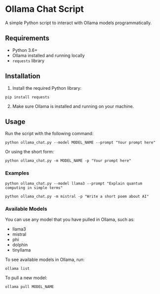 # Ollama Chat Script

A simple Python script to interact with Ollama models programmatically.

## Requirements
- Python 3.6+
- Ollama installed and running locally
- `requests` library

## Installation

1. Install the required Python library:
```
pip install requests
```

2. Make sure Ollama is installed and running on your machine.

## Usage

Run the script with the following command:

```
python ollama_chat.py --model MODEL_NAME --prompt "Your prompt here"
```

Or using the short form:

```
python ollama_chat.py -m MODEL_NAME -p "Your prompt here"
```

### Examples

```
python ollama_chat.py --model llama3 --prompt "Explain quantum computing in simple terms"
```

```
python ollama_chat.py -m mistral -p "Write a short poem about AI"
```

### Available Models

You can use any model that you have pulled in Ollama, such as:
- llama3
- mistral
- phi
- dolphin
- tinyllama

To see available models in Ollama, run:
```
ollama list
```

To pull a new model:
```
ollama pull MODEL_NAME
``` 